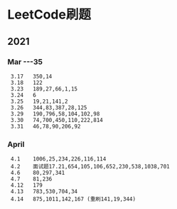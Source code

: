 # LeetCode刷题
 
## 2021
 
### Mar	---35
	 3.17	350,14
	 3.18	122
	 3.23	189,27,66,1,15
	 3.24	6
	 3.25	19,21,141,2
	 3.26	344,83,387,28,125
	 3.29	190,796,58,104,102,98
	 3.30	74,700,450,110,222,814
	 3.31	46,78,90,206,92

### April
	 4.1	1006,25,234,226,116,114
	 4.2	面试题17.21,654,105,106,652,230,538,1038,701
	 4.6	80,297,341
	 4.7	81,236
	 4.12	179
	 4.13	783,530,704,34
	 4.14	875,1011,142,167 (重刷141,19,344)
